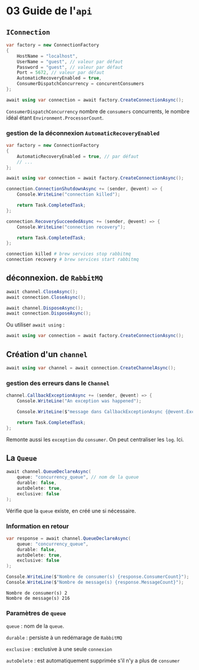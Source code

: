 # 03 Guide de l'`api`

## `IConnection`

```cs
var factory = new ConnectionFactory
{
    HostName = "localhost",
    UserName = "guest", // valeur par défaut
    Password = "guest", // valeur par défaut
    Port = 5672, // valeur par défaut
    AutomaticRecoveryEnabled = true,
    ConsumerDispatchConcurrency = concurentConsumers
};

await using var connection = await factory.CreateConnectionAsync();
```

`ConsumerDispatchConcurrency` nombre de `consumers` concurrents, le nombre idéal étant `Environment.ProcessorCount`.



### gestion de la déconnexion `AutomaticRecoveryEnabled`

```cs
var factory = new ConnectionFactory
{
    AutomaticRecoveryEnabled = true, // par défaut
    // ...
};
```

```cs
await using var connection = await factory.CreateConnectionAsync();

connection.ConnectionShutdownAsync += (sender, @event) => {
    Console.WriteLine("connection killed");

    return Task.CompletedTask;
};

connection.RecoverySucceededAsync += (sender, @event) => {
    Console.WriteLine("connection recovery");

    return Task.CompletedTask;
};
```

```bash
connection killed # brew services stop rabbitmq
connection recovery # brew services start rabbitmq
```



## déconnexion. de `RabbitMQ`

```cs
await channel.CloseAsync();
await connection.CloseAsync();

await channel.DisposeAsync();
await connection.DisposeAsync();
```

Ou utiliser `await using` :

```cs
await using var connection = await factory.CreateConnectionAsync();
```



## Création d'un `channel`

```cs
await using var channel = await connection.CreateChannelAsync();
```



### gestion des erreurs dans le `Channel`

```cs
channel.CallbackExceptionAsync += (sender, @event) => {
    Console.WriteLine("An exception was happened");

    Console.WriteLine($"message dans CallbackExceptionAsync {@event.Exception.Message}");

    return Task.CompletedTask;
};
```

Remonte aussi les `exception` du `consumer`. On peut centraliser les `log`. Ici.

## La `Queue`

```cs
await channel.QueueDeclareAsync(
    queue: "concurrency_queue", // nom de la queue
    durable: false,
    autoDelete: true,
    exclusive: false
);
```

Vérifie que la `queue` existe,  en créé une si nécessaire.



### Information en retour

```cs
var response = await channel.QueueDeclareAsync(
    queue: "concurrency_queue",
    durable: false,
    autoDelete: true,
    exclusive: false
);

Console.WriteLine($"Nombre de consumer(s) {response.ConsumerCount}");
Console.WriteLine($"Nombre de message(s) {response.MessageCount}");
```

```
Nombre de consumer(s) 2
Nombre de message(s) 216
```



### Paramètres de `queue`

`queue` : nom de la `queue`.

`durable` : persiste à un redémarage de `RabbitMQ`

`exclusive` : exclusive à une seule `connexion`

`autoDelete` : est automatiquement supprimée s'il n'y a plus de `consumer`
